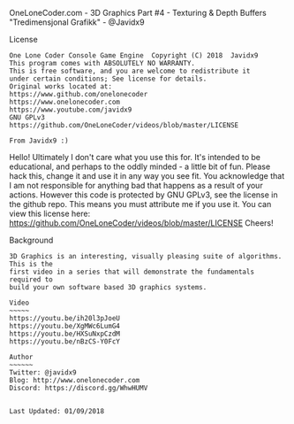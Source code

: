 OneLoneCoder.com - 3D Graphics Part #4 - Texturing & Depth Buffers
"Tredimensjonal Grafikk" - @Javidx9

License
~~~~~~~
One Lone Coder Console Game Engine  Copyright (C) 2018  Javidx9
This program comes with ABSOLUTELY NO WARRANTY.
This is free software, and you are welcome to redistribute it
under certain conditions; See license for details.
Original works located at:
https://www.github.com/onelonecoder
https://www.onelonecoder.com
https://www.youtube.com/javidx9
GNU GPLv3
https://github.com/OneLoneCoder/videos/blob/master/LICENSE

From Javidx9 :)
~~~~~~~~~~~~~~~
Hello! Ultimately I don't care what you use this for. It's intended to be
educational, and perhaps to the oddly minded - a little bit of fun.
Please hack this, change it and use it in any way you see fit. You acknowledge
that I am not responsible for anything bad that happens as a result of
your actions. However this code is protected by GNU GPLv3, see the license in the
github repo. This means you must attribute me if you use it. You can view this
license here: https://github.com/OneLoneCoder/videos/blob/master/LICENSE
Cheers!

Background
~~~~~~~~~~
3D Graphics is an interesting, visually pleasing suite of algorithms. This is the
first video in a series that will demonstrate the fundamentals required to 
build your own software based 3D graphics systems.

Video
~~~~~
https://youtu.be/ih20l3pJoeU
https://youtu.be/XgMWc6LumG4
https://youtu.be/HXSuNxpCzdM
https://youtu.be/nBzCS-Y0FcY

Author
~~~~~~
Twitter: @javidx9
Blog: http://www.onelonecoder.com
Discord: https://discord.gg/WhwHUMV


Last Updated: 01/09/2018
